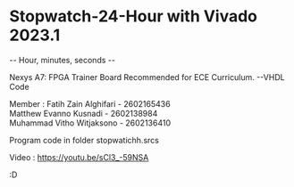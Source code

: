 # Stopwatch-24-Hour with Vivado 2023.1 
-- Hour, minutes, seconds --

Nexys A7: FPGA Trainer Board Recommended for ECE Curriculum. 
 --VHDL Code

Member : 
Fatih Zain Alghifari - 2602165436  
Matthew Evanno Kusnadi - 2602138984  
Muhammad Vitho Witjaksono - 2602136410

Program code in folder stopwatichh.srcs

Video : https://youtu.be/sCl3_-59NSA

:D
